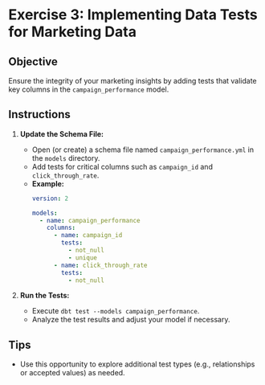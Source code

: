 # Exercise 3: Implementing Data Tests for Marketing Data

## Objective
Ensure the integrity of your marketing insights by adding tests that validate key columns in the `campaign_performance` model.

## Instructions
1. **Update the Schema File:**
   - Open (or create) a schema file named `campaign_performance.yml` in the `models` directory.
   - Add tests for critical columns such as `campaign_id` and `click_through_rate`.
   - **Example:**
     ```yaml
     version: 2

     models:
       - name: campaign_performance
         columns:
           - name: campaign_id
             tests:
               - not_null
               - unique
           - name: click_through_rate
             tests:
               - not_null
     ```

2. **Run the Tests:**
   - Execute `dbt test --models campaign_performance`.
   - Analyze the test results and adjust your model if necessary.

## Tips
- Use this opportunity to explore additional test types (e.g., relationships or accepted values) as needed.
